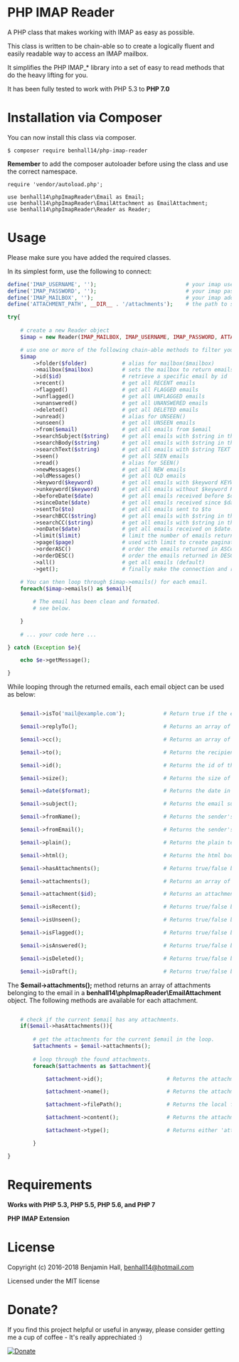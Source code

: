 # PHP IMAP Reader
A PHP class that makes working with IMAP as easy as possible. 

This class is written to be chain-able so to create a logically fluent and easily readable way to access an IMAP mailbox. 

It simplifies the PHP IMAP_* library into a set of easy to read methods that do the heavy lifting for you.

It has been fully tested to work with PHP 5.3 to **PHP 7.0**

# Installation via Composer
You can now install this class via composer.

	$ composer require benhall14/php-imap-reader
	
**Remember** to add the composer autoloader before using the class and use the correct namespace.

	require 'vendor/autoload.php';

	use benhall14\phpImapReader\Email as Email;
	use benhall14\phpImapReader\EmailAttachment as EmailAttachment;
	use benhall14\phpImapReader\Reader as Reader;

# Usage
Please make sure you have added the required classes.

In its simplest form, use the following to connect:

```php
define('IMAP_USERNAME', ''); 							# your imap user name
define('IMAP_PASSWORD', ''); 							# your imap password
define('IMAP_MAILBOX', ''); 							# your imap address EG. {mail.example.com:993/novalidate-cert/ssl}
define('ATTACHMENT_PATH', __DIR__ . '/attachments'); 	# the path to save attachments to or false to skip attachments

try{
    
    # create a new Reader object
    $imap = new Reader(IMAP_MAILBOX, IMAP_USERNAME, IMAP_PASSWORD, ATTACHMENT_PATH);

    # use one or more of the following chain-able methods to filter your email selection
    $imap
        ->folder($folder)           # alias for mailbox($mailbox)
        ->mailbox($mailbox)         # sets the mailbox to return emails from. Default = INBOX
        ->id($id)                   # retrieve a specific email by id
        ->recent()                  # get all RECENT emails
        ->flagged()                 # get all FLAGGED emails
        ->unflagged()               # get all UNFLAGGED emails
        ->unanswered()              # get all UNANSWERED emails
        ->deleted()                 # get all DELETED emails
        ->unread() 		            # alias for UNSEEN()
        ->unseen()                  # get all UNSEEN emails
        ->from($email)              # get all emails from $email
        ->searchSubject($string)    # get all emails with $string in the subject line
        ->searchBody($string)       # get all emails with $string in the body
        ->searchText($string)       # get all emails with $string TEXT
        ->seen()                    # get all SEEN emails
        ->read() 			        # alias for SEEN()
        ->newMessages()             # get all NEW emails
        ->oldMessages()             # get all OLD emails
        ->keyword($keyword)         # get all emails with $keyword KEYWORD
        ->unkeyword($keyword)       # get all emails without $keyword KEYWORD
        ->beforeDate($date)         # get all emails received before $date. *Date should be in a format that can be parsed by strtotime.*
        ->sinceDate($date)          # get all emails received since $date. *Date should be in a format that can be parsed by strtotime.*
        ->sentTo($to)               # get all emails sent to $to
        ->searchBCC($string)        # get all emails with $string in the BCC field
        ->searchCC($string)         # get all emails with $string in the CC field
        ->onDate($date)             # get all emails received on $date. *Date should be in a format that can be parsed by strtotime.*
        ->limit($limit)             # limit the number of emails returned to $limit for pagination
        ->page($page)               # used with limit to create pagination
        ->orderASC()                # order the emails returned in ASCending order
        ->orderDESC()               # order the emails returned in DESCendeing order
        ->all()                     # get all emails (default)
        ->get();                    # finally make the connection and retrieve the emails.
    
    # You can then loop through $imap->emails() for each email.
    foreach($imap->emails() as $email){

        # The email has been clean and formated.
        # see below.

    }
    
    # ... your code here ...

} catch (Exception $e){

    echo $e->getMessage();

}
```

While looping through the returned emails, each email object can be used as below:
```php

    $email->isTo('mail@example.com');            # Return true if the email is to $email, else returns false

    $email->replyTo();              			 # Returns an array of Reply To email addresses (and names)

    $email->cc();                 			     # Returns an array of CC email addresses (and names)

    $email->to();                                # Returns the recipient email address

    $email->id();                                # Returns the id of the email

    $email->size();                              # Returns the size of the email

    $email->date($format);        			     # Returns the date in the $format specified. Default Y-m-d H:i:s

    $email->subject();          			     # Returns the email subject

    $email->fromName();     			         # Returns the sender's name, if set.

    $email->fromEmail();     			         # Returns the sender's email address

    $email->plain();            			     # Returns the plain text body of the email, if present

    $email->html();            				     # Returns the html body of the email, if present

    $email->hasAttachments();       			 # Returns true/false based on if the email has attachments

    $email->attachments();      			     # Returns an array of EmailAttachment objects

    $email->attachment($id);    			     # Returns an attachment based on the given attachment $id

    $email->isRecent();   			             # Returns true/false based on the recent flag

    $email->isUnseen();       			         # Returns true/false based on the unseen flag

    $email->isFlagged();  			             # Returns true/false based on the flagged flag

    $email->isAnswered(); 			             # Returns true/false based on the answered flag

    $email->isDeleted();      			         # Returns true/false based on the deleted flag

    $email->isDraft();          			     # Returns true/false based on the draft flag

```

The **$email->attachments();** method returns an array of attachments belonging to the email in a **benhall14\phpImapReader\EmailAttachment** object. The following methods are available for each attachment.

```php

	# check if the current $email has any attachments.
	if($email->hasAttachments()){
	
		# get the attachments for the current $email in the	loop.
		$attachments = $email->attachments();
	
		# loop through the found attachments.
		foreach($attachments as $attachment){

			$attachment->id(); 			  	      # Returns the attachments ID.

			$attachment->name(); 		    	  # Returns the attachments name.

			$attachment->filePath(); 		      # Returns the local file path for the attachment. This is based on the ATTACHMENT_PATH constant set in the imap config.

			$attachment->content();			      # Returns the attachments content data.

			$attachment->type(); 			      # Returns either 'attachment' or 'inline'.

		}

}	
```

# Requirements

**Works with PHP 5.3, PHP 5.5, PHP 5.6, and PHP 7**

**PHP IMAP Extension**

# License
Copyright (c) 2016-2018 Benjamin Hall, benhall14@hotmail.com

Licensed under the MIT license

# Donate?

If you find this project helpful or useful in anyway, please consider getting me a cup of coffee - It's really apprechiated :)

[![Donate](https://img.shields.io/badge/Donate-PayPal-green.svg)](https://paypal.me/benhall14)
